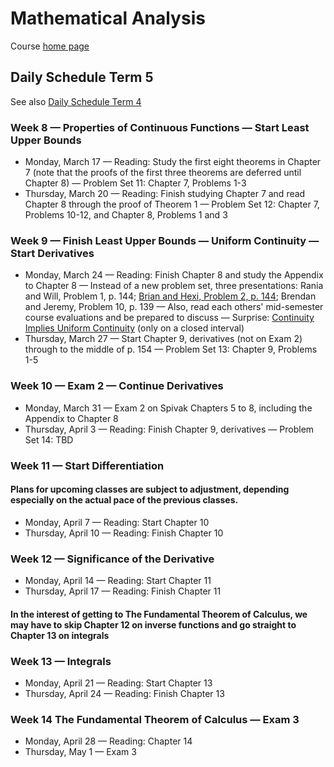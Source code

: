 # Mathematical Analysis

Course [home page](./)

## Daily Schedule Term 5

See also [Daily Schedule Term 4](./daily_schedule_term_4.html)

### Week 8 &mdash; Properties of Continuous Functions &mdash; Start Least Upper Bounds

* Monday, March 17 &mdash; Reading: Study the first eight theorems in Chapter 7 (note that the proofs of the first three theorems are deferred until Chapter 8) &mdash; Problem Set 11: Chapter 7, Problems 1-3
* Thursday, March 20 &mdash; Reading: Finish studying Chapter 7 and read Chapter 8 through the proof of Theorem 1 &mdash; Problem Set 12: Chapter 7, Problems 10-12, and Chapter 8, Problems 1 and 3

### Week 9 &mdash; Finish Least Upper Bounds &mdash; Uniform Continuity &mdash; Start Derivatives

* Monday, March 24 &mdash; Reading: Finish Chapter 8 and study the Appendix to Chapter 8 &mdash; Instead of a new problem set, three presentations: Rania and Will, Problem 1, p. 144; [Brian and Hexi, Problem 2, p. 144](./illustrations/UniformContinuity.nb.pdf); Brendan and Jeremy, Problem 10, p. 139 &mdash; Also, read each others' mid-semester course evaluations and be prepared to discuss &mdash; Surprise: [Continuity Implies Uniform Continuity](./illustrations/ContinuityImpliesUniformContinuity.nb.pdf) (only on a closed interval)
* Thursday, March 27 &mdash; Start Chapter 9, derivatives (not on Exam 2) through to the middle of p. 154 &mdash; Problem Set 13: Chapter 9, Problems 1-5

### Week 10 &mdash; Exam 2 &mdash; Continue Derivatives

* Monday, March 31 &mdash; Exam 2 on Spivak Chapters 5 to 8, including the Appendix to Chapter 8
* Thursday, April 3 &mdash; Reading: Finish Chapter 9, derivatives &mdash; Problem Set 14: TBD

### Week 11 &mdash; Start Differentiation

#### Plans for upcoming classes are subject to adjustment, depending especially on the actual pace of the previous classes.

* Monday, April 7 &mdash; Reading: Start Chapter 10
* Thursday, April 10 &mdash; Reading: Finish Chapter 10

### Week 12 &mdash; Significance of the Derivative

* Monday, April 14 &mdash; Reading: Start Chapter 11
* Thursday, April 17 &mdash; Reading: Finish Chapter 11

#### In the interest of getting to The Fundamental Theorem of Calculus, we may have to skip Chapter 12 on inverse functions and go straight to Chapter 13 on integrals

### Week 13 &mdash; Integrals

* Monday, April 21 &mdash; Reading: Start Chapter 13
* Thursday, April 24 &mdash; Reading: Finish Chapter 13

### Week 14 The Fundamental Theorem of Calculus &mdash; Exam 3

* Monday, April 28 &mdash; Reading: Chapter 14
* Thursday, May 1 &mdash; Exam 3
